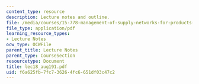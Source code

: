 ```yaml
---
content_type: resource
description: Lecture notes and outline.
file: /media/courses/15-778-management-of-supply-networks-for-products-and-services-summer-2004/f6a625fb7fc736264fc6651df03c47c2_lec18_aug191.pdf
file_type: application/pdf
learning_resource_types:
- Lecture Notes
ocw_type: OCWFile
parent_title: Lecture Notes
parent_type: CourseSection
resourcetype: Document
title: lec18_aug191.pdf
uid: f6a625fb-7fc7-3626-4fc6-651df03c47c2
---
```


